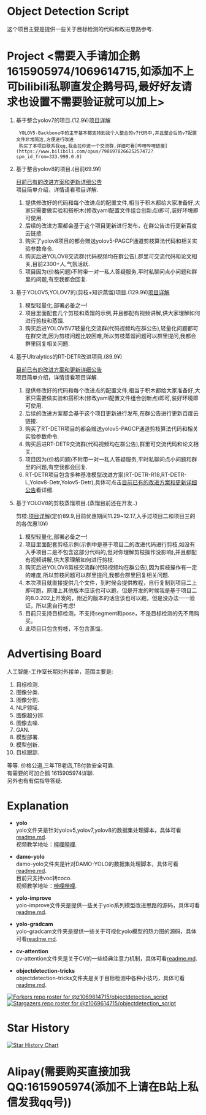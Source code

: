 # Object Detection Script
这个项目主要是提供一些关于目标检测的代码和改进思路参考.

# Project <需要入手请加企鹅1615905974/1069614715,如添加不上可bilibili私聊直发企鹅号码,最好好友请求也设置不需要验证就可以加上>
1. 基于整合yolov7的项目.(12.9¥)[项目详解](https://t.bilibili.com/798697826625257472#reply245141740)  

        YOLOV5-Backbone中的主干基本都支持到我个人整合的v7代码中,并且整合后的v7配置文件非常简洁,方便进行改进
        购买了本项目联系我qq,我会拉你进一个交流群,详细可看[哔哩哔哩链接](https://www.bilibili.com/opus/798697826625257472?spm_id_from=333.999.0.0)

2. 基于整合yolov8的项目.(目前69.9¥)
    
    [目前已有的改进方案和更新详细公告](https://github.com/z1069614715/objectdetection_script/blob/master/yolo-improve/yolov8-project.md)  
    项目简单介绍，详情请看项目详解.
    1. 提供修改好的代码和每个改进点的配置文件,相当于积木都给大家准备好,大家只需要做实验和搭积木(修改yaml配置文件组合创新点)即可,装好环境即可使用.
    2. 后续的改进方案都会基于这个项目更新进行发布，在群公告进行更新百度云链接.
    3. 购买了yolov8项目的都会赠送yolov5-PAGCP通道剪枝算法代码和相关实验参数命令.
    4. 购买后进YOLOV8交流群(代码视频均在群公告),群里可交流代码和论文相关,目前2300+人,气氛活跃.
    5. 项目因为(价格问题)不附带一对一私人答疑服务,平时私聊问点小问题和群里的问题,有空我都会回复.

3. 基于YOLOV5,YOLOV7的(剪枝+知识蒸馏)项目.(129.9¥)[项目详解](https://github.com/z1069614715/objectdetection_script/blob/master/yolo-improve/yolov5v7-light.md)

    1. 模型轻量化,部署必备之一!
    2. 项目里面配套几个剪枝和蒸馏的示例,并且都配有视频讲解,供大家理解如何进行剪枝和蒸馏.
    3. 购买后进YOLOV5V7轻量化交流群(代码视频均在群公告),轻量化问题都可在群交流,因为剪枝问题比较困难,所以剪枝蒸馏问题可以群里提问,我都会群里回复相关问题.

4. 基于Ultralytics的RT-DETR改进项目.(89.9¥)

    [目前已有的改进方案和更新详细公告](https://github.com/z1069614715/objectdetection_script/blob/master/yolo-improve/rtdetr-project.md)  
    项目简单介绍，详情请看项目详解.
    1. 提供修改好的代码和每个改进点的配置文件,相当于积木都给大家准备好,大家只需要做实验和搭积木(修改yaml配置文件组合创新点)即可,装好环境即可使用.
    2. 后续的改进方案都会基于这个项目更新进行发布,在群公告进行更新百度云链接.
    3. 购买了RT-DETR项目的都会赠送yolov5-PAGCP通道剪枝算法代码和相关实验参数命令.
    4. 购买后进RT-DETR交流群(代码视频均在群公告),群里可交流代码和论文相关.
    5. 项目因为(价格问题)不附带一对一私人答疑服务,平时私聊问点小问题和群里的问题,有空我都会回复.
    6. RT-DETR项目包含多种基准模型改进方案(RT-DETR-R18,RT-DETR-L,Yolov8-Detr,Yolov5-Detr),具体可点击[目前已有的改进方案和更新详细公告](https://github.com/z1069614715/objectdetection_script/blob/master/yolo-improve/rtdetr-project.md)看详细.

5. 基于YOLOV8的剪枝蒸馏项目.(蒸馏目前还在开发..)

    剪枝:[项目详解](https://github.com/z1069614715/objectdetection_script/blob/master/yolo-improve/yolov8-compress.md)(定价89.9,目前优惠期间11.29~12.17,入手过项目二和项目三的的各优惠10¥)
    1. 模型轻量化,部署必备之一!
    2. 项目里面配套剪枝示例(示例中是基于项目二的改进代码进行剪枝,如没有入手项目二是不包含这部分代码的,但对你理解剪枝操作没影响),并且都配有视频讲解,供大家理解如何进行剪枝.
    3. 购买后进YOLOV8剪枝交流群(代码视频均在群公告),因为剪枝操作有一定的难度,所以剪枝问题可以群里提问,我都会群里回复相关问题.
    4. 本次项目就直接提供几个文件，到时候会提供教程，自行复制到项目二上即可跑，原理上其他版本应该也可以跑，但是开发的时候我是基于项目二的8.0.202上开发的，附近的版本的话应该也可以跑，但是没办法一一验证，所以需自行考虑!
    5. 目前只支持目标检测，不支持segment和pose，不是目标检测的先不用购买。
    6. 此项目只包含剪枝，不包含蒸馏。

# Advertising Board
人工智能-工作室长期对外接单，范围主要是:
1. 目标检测.
2. 图像分类.
3. 图像分割.
4. NLP领域.
5. 图像超分辨.
6. 图像去噪.
7. GAN.
8. 模型部署.
9. 模型创新. 
10. 目标跟踪.

等等. 价格公道,三年TB老店,TB付款安全可靠.  
有需要的可加企鹅 1615905974详聊.  
另外也有有偿指导答疑.  

# Explanation
- **yolo**  
    yolo文件夹是针对yolov5,yolov7,yolov8的数据集处理脚本，具体可看[readme.md](https://github.com/z1069614715/objectdetection_script/blob/master/yolo/readme.md).  
    视频教学地址：[哔哩哔哩](https://www.bilibili.com/video/BV1tM411a7it/).  

- **damo-yolo**  
    damo-yolo文件夹是针对DAMO-YOLO的数据集处理脚本，具体可看[readme.md](https://github.com/z1069614715/objectdetection_script/blob/master/damo-yolo/readme.md).  
    目前只支持voc转coco.  
    视频教学地址：[哔哩哔哩](https://www.bilibili.com/video/BV1M24y1v7Uf/).   

- **yolo-improve**  
    yolo-improve文件夹是提供一些关于yolo系列模型改进思路的源码，具体可看[readme.md](https://github.com/z1069614715/objectdetection_script/blob/master/yolo-improve/readme.md).   

- **yolo-gradcam**  
    yolo-gradcam文件夹是提供一些关于可视化yolo模型的热力图的源码，具体可看[readme.md](https://github.com/z1069614715/objectdetection_script/blob/master/yolo-gradcam/README.md).

- **cv-attention**  
    cv-attention文件夹是关于CV的一些经典注意力机制，具体可看[readme.md](https://github.com/z1069614715/objectdetection_script/blob/master/cv-attention/readme.md).

- **objectdetection-tricks**  
    objectdetection-tricks文件夹是关于目标检测中各种小技巧，具体可看[readme.md](https://github.com/z1069614715/objectdetection_script/blob/master/objectdetection-tricks/readme.md).
    
[![Forkers repo roster for @z1069614715/objectdetection_script](https://reporoster.com/forks/z1069614715/objectdetection_script)](https://github.com/z1069614715/objectdetection_script/network/members)
[![Stargazers repo roster for @z1069614715/objectdetection_script](https://reporoster.com/stars/z1069614715/objectdetection_script)](https://github.com/z1069614715/objectdetection_script/stargazers)

# Star History

[![Star History Chart](https://api.star-history.com/svg?repos=z1069614715/objectdetection_script&type=Date)](https://star-history.com/#z1069614715/objectdetection_script&Date)

<a id="0"></a>

# Alipay(需要购买直接加我QQ:1615905974(添加不上请在B站上私信发我qq号))
<!-- ![Alipay](images/ZFB.jpg)   -->